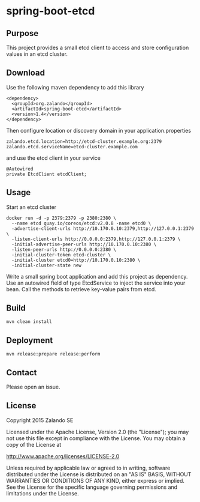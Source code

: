 # spring-boot-etcd

## Purpose

This project provides a small etcd client to access and store configuration values in an etcd cluster.

## Download

Use the following maven dependency to add this library

    <dependency>
      <groupId>org.zalando</groupId>
      <artifactId>spring-boot-etcd</artifactId>
      <version>1.4</version>
    </dependency>

Then configure location or discovery domain in your application.properties

    zalando.etcd.location=http://etcd-cluster.example.org:2379
    zalando.etcd.serviceName=etcd-cluster.example.com

and use the etcd client in your service

    @Autowired
    private EtcdClient etcdClient;

## Usage

Start an etcd cluster

    docker run -d -p 2379:2379 -p 2380:2380 \
      --name etcd quay.io/coreos/etcd:v2.0.8 -name etcd0 \
      -advertise-client-urls http://10.170.0.10:2379,http://127.0.0.1:2379 \
      -listen-client-urls http://0.0.0.0:2379,http://127.0.0.1:2379 \
      -initial-advertise-peer-urls http://10.170.0.10:2380 \
      -listen-peer-urls http://0.0.0.0:2380 \
      -initial-cluster-token etcd-cluster \
      -initial-cluster etcd0=http://10.170.0.10:2380 \
      -initial-cluster-state new

Write a small spring boot application and add this project as dependency. Use an autowired field of type EtcdService to inject the service into your bean. Call the methods to retrieve key-value pairs from etcd.

## Build

    mvn clean install

## Deployment

    mvn release:prepare release:perform

## Contact

Please open an issue.

## License

Copyright 2015 Zalando SE

Licensed under the Apache License, Version 2.0 (the "License");
you may not use this file except in compliance with the License.
You may obtain a copy of the License at

http://www.apache.org/licenses/LICENSE-2.0

Unless required by applicable law or agreed to in writing, software
distributed under the License is distributed on an "AS IS" BASIS,
WITHOUT WARRANTIES OR CONDITIONS OF ANY KIND, either express or implied.
See the License for the specific language governing permissions and
limitations under the License.
